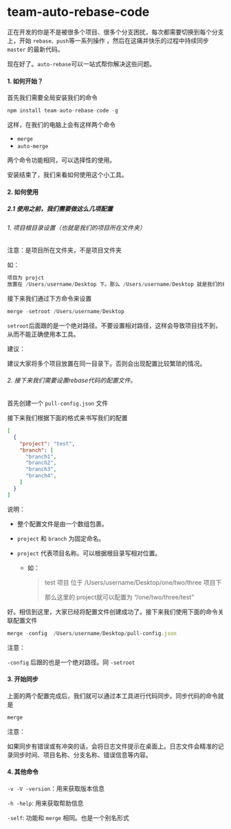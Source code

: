 # team-auto-rebase-code
正在开发的你是不是被很多个项目、很多个分支困扰，每次都需要切换到每个分支上，开始 `rebase、push`等一系列操作 ，然后在这痛并快乐的过程中持续同步 `master` 的最新代码。

现在好了。`auto-rebase`可以一站式帮你解决这些问题。

#### 1. 如何开始？

首先我们需要全局安装我们的命令

```javascript
npm install team-auto-rebase-code -g
```

这样，在我们的电脑上会有这样两个命令

- `merge`
- `auto-merge`

两个命令功能相同，可以选择性的使用。

安装结束了，我们来看如何使用这个小工具。

#### 2. 如何使用

##### 2.1 使用之前，我们需要做这么几项配置

###### 1. 项目根目录设置（也就是我们的项目所在文件夹）

注意：是项目所在文件夹，不是项目文件夹

如：

```javascript
项目为 projct 
放置在 /Users/username/Desktop 下。那么 /Users/username/Desktop 就是我们的根目录
```

接下来我们通过下方命令来设置

```javascript
merge -setroot /Users/username/Desktop
```

`setroot`后面跟的是一个绝对路径。不要设置相对路径，这样会导致项目找不到，从而不能正确使用本工具。

建议：

建议大家将多个项目放置在同一目录下。否则会出现配置比较繁琐的情况。

###### 2. 接下来我们需要设置rebase代码的配置文件。

首先创建一个 `pull-config.json` 文件

接下来我们根据下面的格式来书写我们的配置

```json
[
  {
    "project": "test", 
    "branch": [
      "branch1",
      "branch2",
      "branch3",
      "branch4",
    ]
  }
]
```

说明：

- 整个配置文件是由一个数组包裹。

- `project` 和 `branch` 为固定命名。

- `project` 代表项目名称。可以根据根目录写相对位置。

  - 如：

    > test 项目 位于 /Users/username/Desktop/one/two/three 项目下
    >
    > 那么这里的 project就可以配置为 “/one/two/three/test”

好。相信到这里，大家已经将配置文件创建成功了。接下来我们使用下面的命令关联配置文件

```javascript
merge -config  /Users/username/Desktop/pull-config.json
```

注意：

`-config` 后跟的也是一个绝对路径。同 `-setroot`



#### 3. 开始同步

上面的两个配置完成后，我们就可以通过本工具进行代码同步。同步代码的命令就是 

```javascript
merge 
```

注意：

如果同步有错误或有冲突的话，会将日志文件提示在桌面上。日志文件会精准的记录同步时间、项目名称、分支名称、错误信息等内容。



#### 4. 其他命令

`-v -V -version`：用来获取版本信息

`-h -help`: 用来获取帮助信息  

`-self`: 功能和 `merge` 相同。也是一个别名形式  